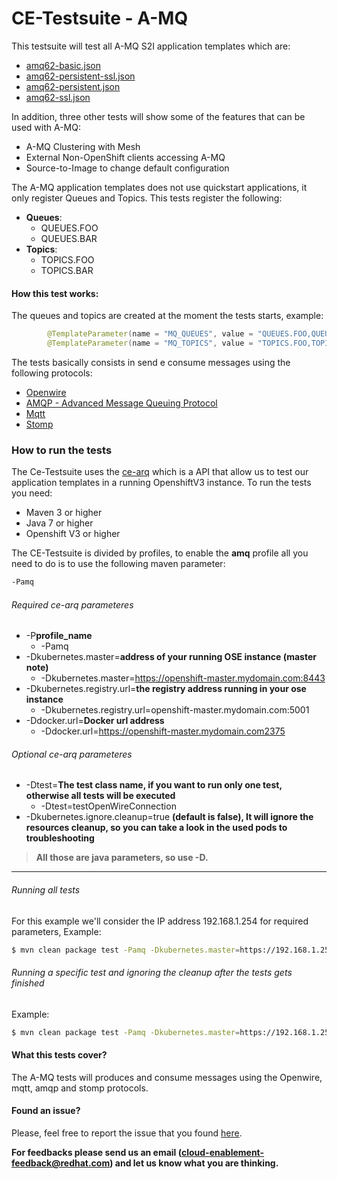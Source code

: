 # CE-Testsuite - A-MQ

This testsuite will test all A-MQ S2I application templates which are:
 
  - [amq62-basic.json](https://github.com/jboss-openshift/application-templates/blob/master/amq/amq62-basic.json)
  - [amq62-persistent-ssl.json](https://github.com/jboss-openshift/application-templates/blob/master/amq/amq62-persistent-ssl.json)
  - [amq62-persistent.json](https://github.com/jboss-openshift/application-templates/blob/master/amq/amq62-persistent.json)
  - [amq62-ssl.json](https://github.com/jboss-openshift/application-templates/blob/master/amq/amq62-ssl.json)
  
In addition, three other tests will show some of the features that can be used with A-MQ:

  - A-MQ Clustering with Mesh
  - External Non-OpenShift clients accessing A-MQ
  - Source-to-Image to change default configuration

The A-MQ application templates does not use quickstart applications, it only register Queues and Topics. This tests register the following:
  - **Queues**:
    - QUEUES.FOO
    - QUEUES.BAR
  - **Topics**:
    - TOPICS.FOO
    - TOPICS.BAR

#### How this test works:
The queues and topics are created at the moment the tests starts, example:
```java
        @TemplateParameter(name = "MQ_QUEUES", value = "QUEUES.FOO,QUEUES.BAR"),
        @TemplateParameter(name = "MQ_TOPICS", value = "TOPICS.FOO,TOPICS.BAR"),
```
The tests basically consists in send e consume messages using the following protocols:
  - [Openwire](http://activemq.apache.org/openwire.html)
  - [AMQP - Advanced Message Queuing Protocol](https://www.amqp.org/)
  - [Mqtt](http://mqtt.org/)
  - [Stomp](https://stomp.github.io/)

### How to run the tests
The Ce-Testsuite uses the [ce-arq](https://github.com/jboss-openshift/ce-arq) which is a API that allow us to test our application templates in a running OpenshiftV3 instance. To run the tests you need:
  - Maven 3 or higher
  - Java 7 or higher
  - Openshift V3 or higher
 
The CE-Testsuite is divided by profiles, to enable the **amq** profile all you need to do is to use the following maven parameter:
```sh
-Pamq
```
###### Required ce-arq parameteres
  - -P**profile_name**
    - -Pamq
  - -Dkubernetes.master=**address of your running OSE instance (master note)**
    - -Dkubernetes.master=https://openshift-master.mydomain.com:8443
  - -Dkubernetes.registry.url=**the registry address running in your ose instance**
    - -Dkubernetes.registry.url=openshift-master.mydomain.com:5001
  - -Ddocker.url=**Docker url address**
    - -Ddocker.url=https://openshift-master.mydomain.com2375

###### Optional ce-arq parameteres
  - -Dtest=**The test class name, if you want to run only one test, otherwise all tests will be executed**
    - -Dtest=testOpenWireConnection
  - -Dkubernetes.ignore.cleanup=true **(default is false), It will ignore the resources cleanup, so you can take a look in the used pods to troubleshooting**

> **All those are java parameters, so use -D.**
___

###### Running all tests
For this example we'll consider the IP address 192.168.1.254 for required parameters, Example:
```sh
$ mvn clean package test -Pamq -Dkubernetes.master=https://192.168.1.254:8443 -Dkubernetes.registry.url=192.168.1.254:5001 -Ddocker.url=http://192.168.1.254:2375
```
###### Running a specific test and ignoring the cleanup after the tests gets finished
Example:
```sh
$ mvn clean package test -Pamq -Dkubernetes.master=https://192.168.1.254:8443 -Dkubernetes.registry.url=192.168.1.254:5001 -Ddocker.url=http://192.168.1.254:2375 -Dtest=testOpenWireConnection -Dkubernetes.ignore.cleanup=true
```

#### What this tests cover?
The A-MQ tests will produces and consume messages using the Openwire, mqtt, amqp and stomp protocols.

#### Found an issue?
Please, feel free to report the issue that you found [here](https://github.com/jboss-openshift/ce-testsuite/issues/new).

__For feedbacks please send us an email (cloud-enablement-feedback@redhat.com) and let us know what you are thinking.__ 
